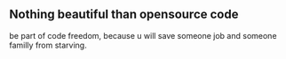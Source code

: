## Nothing beautiful than opensource code
be part of code freedom, because u will save someone job and someone familly from starving.
